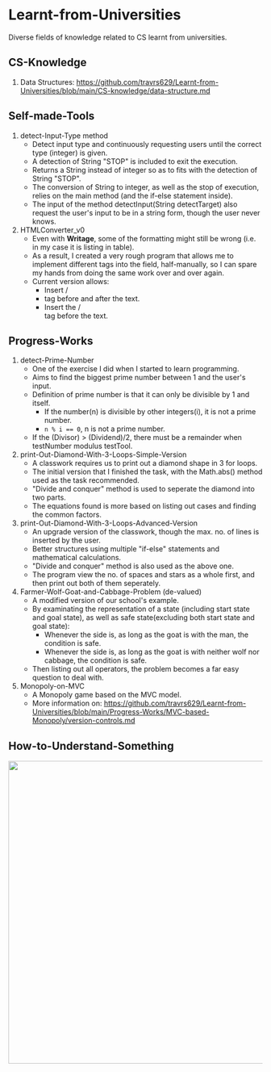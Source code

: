 # Learnt-from-Universities
Diverse fields of knowledge related to CS learnt from universities.

## CS-Knowledge
  1. Data Structures: https://github.com/travrs629/Learnt-from-Universities/blob/main/CS-knowledge/data-structure.md

## Self-made-Tools
   1. detect-Input-Type method
      - Detect input type and continuously requesting users until the correct type (integer) is given.
      - A detection of String "STOP" is included to exit the execution.
      - Returns a String instead of integer so as to fits with the detection of String "STOP".
      - The conversion of String to integer, as well as the stop of execution, relies on the main method (and the if-else statement inside).
      - The input of the method detectInput(String detectTarget) also request the user's input to be in a string form, though the user never knows.
   2. HTMLConverter_v0
      - Even with **Writage**, some of the formatting might still be wrong (i.e. in my case it is listing in table).
      - As a result, I created a very rough program that allows me to implement different tags into the field, half-manually, so I can spare my hands from doing the same work over and over again.
      - Current version allows:
         - Insert /<li/> tag before and after the text.
         - Insert the /<br/> tag before the text.

## Progress-Works
   1. detect-Prime-Number
      - One of the exercise I did when I started to learn programming.
      - Aims to find the biggest prime number between 1 and the user's input.
      - Definition of prime number is that it can only be divisible by 1 and itself.
         - If the number(n) is divisible by other integers(i), it is not a prime number.
         - `n % i == 0`, n is not a prime number.
      - If the (Divisor) > (Dividend)/2, there must be a remainder when testNumber modulus testTool.
   2. print-Out-Diamond-With-3-Loops-Simple-Version
      - A classwork requires us to print out a diamond shape in 3 for loops.
      - The initial version that I finished the task, with the Math.abs() method used as the task recommended.
      - "Divide and conquer" method is used to seperate the diamond into two parts.
      - The equations found is more based on listing out cases and finding the common factors.
   3. print-Out-Diamond-With-3-Loops-Advanced-Version
      - An upgrade version of the classwork, though the max. no. of lines is inserted by the user.
      - Better structures using multiple "if-else" statements and mathematical calculations.
      - "Divide and conquer" method is also used as the above one.
      - The program view the no. of spaces and stars as a whole first, and then print out both of them seperately.
   4. Farmer-Wolf-Goat-and-Cabbage-Problem (de-valued)
      - A modified version of our school's example.
      - By examinating the representation of a state (including start state and goal state), as well as safe state(excluding both start state and goal state):
         - Whenever the side is, as long as the goat is with the man, the condition is safe.
         - Whenever the side is, as long as the goat is with neither wolf nor cabbage, the condition is safe.
      - Then listing out all operators, the problem becomes a far easy question to deal with.
  5. Monopoly-on-MVC
      - A Monopoly game based on the MVC model. 
      - More information on: https://github.com/travrs629/Learnt-from-Universities/blob/main/Progress-Works/MVC-based-Monopoly/version-controls.md

## How-to-Understand-Something
<img src="https://github.com/travrs629/Learnt-from-Universities/blob/main/How-to-Understand.jpg" height=600px width=515px>
